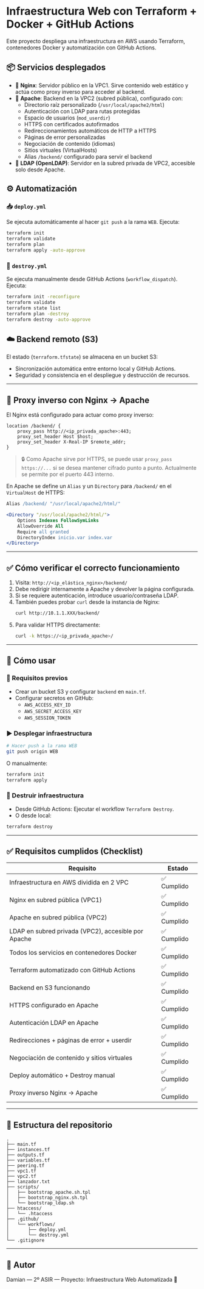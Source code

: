 # Infraestructura Web con Terraform + Docker + GitHub Actions

Este proyecto despliega una infraestructura en AWS usando Terraform, contenedores Docker y automatización con GitHub Actions.

## 📦 Servicios desplegados

- 🐳 **Nginx**: Servidor público en la VPC1. Sirve contenido web estático y actúa como proxy inverso para acceder al backend.
- 🐳 **Apache**: Backend en la VPC2 (subred pública), configurado con:
  - Directorio raíz personalizado (`/usr/local/apache2/html`)
  - Autenticación con LDAP para rutas protegidas
  - Espacio de usuarios (`mod_userdir`)
  - HTTPS con certificados autofirmados
  - Redireccionamientos automáticos de HTTP a HTTPS
  - Páginas de error personalizadas
  - Negociación de contenido (idiomas)
  - Sitios virtuales (VirtualHosts)
  - Alias `/backend/` configurado para servir el backend
- 🐳 **LDAP (OpenLDAP)**: Servidor en la subred privada de VPC2, accesible solo desde Apache.

## ⚙️ Automatización

### 📥 `deploy.yml`
Se ejecuta automáticamente al hacer `git push` a la rama `WEB`. Ejecuta:

```bash
terraform init
terraform validate
terraform plan
terraform apply -auto-approve
```

### 🧹 `destroy.yml`
Se ejecuta manualmente desde GitHub Actions (`workflow_dispatch`). Ejecuta:

```bash
terraform init -reconfigure
terraform validate
terraform state list
terraform plan -destroy
terraform destroy -auto-approve
```

## ☁️ Backend remoto (S3)

El estado (`terraform.tfstate`) se almacena en un bucket S3:
- Sincronización automática entre entorno local y GitHub Actions.
- Seguridad y consistencia en el despliegue y destrucción de recursos.

---

## 🔁 Proxy inverso con Nginx → Apache

El Nginx está configurado para actuar como proxy inverso:

```nginx
location /backend/ {
    proxy_pass http://<ip_privada_apache>:443;
    proxy_set_header Host $host;
    proxy_set_header X-Real-IP $remote_addr;
}
```

> 🔒 Como Apache sirve por HTTPS, se puede usar `proxy_pass https://...` si se desea mantener cifrado punto a punto. Actualmente se permite por el puerto 443 interno.

En Apache se define un `Alias` y un `Directory` para `/backend/` en el `VirtualHost` de HTTPS:

```apache
Alias /backend/ "/usr/local/apache2/html/"

<Directory "/usr/local/apache2/html/">
    Options Indexes FollowSymLinks
    AllowOverride All
    Require all granted
    DirectoryIndex inicio.var index.var
</Directory>
```

---

## ✅ Cómo verificar el correcto funcionamiento

1. Visita: `http://<ip_elástica_nginx>/backend/`
2. Debe redirigir internamente a Apache y devolver la página configurada.
3. Si se requiere autenticación, introduce usuario/contraseña LDAP.
4. También puedes probar `curl` desde la instancia de Nginx:
   ```bash
   curl http://10.1.1.XXX/backend/
   ```
5. Para validar HTTPS directamente:
   ```bash
   curl -k https://<ip_privada_apache>/
   ```

---

## 🧪 Cómo usar

### 🔧 Requisitos previos

- Crear un bucket S3 y configurar `backend` en `main.tf`.
- Configurar secretos en GitHub:
  - `AWS_ACCESS_KEY_ID`
  - `AWS_SECRET_ACCESS_KEY`
  - `AWS_SESSION_TOKEN`

### ▶️ Desplegar infraestructura

```bash
# Hacer push a la rama WEB
git push origin WEB
```

O manualmente:

```bash
terraform init
terraform apply
```

### 🧹 Destruir infraestructura

- Desde GitHub Actions: Ejecutar el workflow `Terraform Destroy`.
- O desde local:

```bash
terraform destroy
```

---

## ✅ Requisitos cumplidos (Checklist)

| Requisito                                             | Estado        |
|------------------------------------------------------|---------------|
| Infraestructura en AWS dividida en 2 VPC             | ✅ Cumplido   |
| Nginx en subred pública (VPC1)                       | ✅ Cumplido   |
| Apache en subred pública (VPC2)                      | ✅ Cumplido   |
| LDAP en subred privada (VPC2), accesible por Apache  | ✅ Cumplido   |
| Todos los servicios en contenedores Docker           | ✅ Cumplido   |
| Terraform automatizado con GitHub Actions            | ✅ Cumplido   |
| Backend en S3 funcionando                            | ✅ Cumplido   |
| HTTPS configurado en Apache                          | ✅ Cumplido   |
| Autenticación LDAP en Apache                         | ✅ Cumplido   |
| Redirecciones + páginas de error + userdir           | ✅ Cumplido   |
| Negociación de contenido y sitios virtuales          | ✅ Cumplido   |
| Deploy automático + Destroy manual                   | ✅ Cumplido   |
| Proxy inverso Nginx → Apache                         | ✅ Cumplido   |

---

## 📁 Estructura del repositorio

```
.
├── main.tf
├── instances.tf
├── outputs.tf
├── variables.tf
├── peering.tf
├── vpc1.tf
├── vpc2.tf
├── lanzador.txt
├── scripts/
│   ├── bootstrap_apache.sh.tpl
│   ├── bootstrap_nginx.sh.tpl
│   └── bootstrap_ldap.sh
├── htaccess/
│   └── .htaccess
├── .github/
│   └── workflows/
│       ├── deploy.yml
│       └── destroy.yml
└── .gitignore
```

---

## 🧠 Autor

Damian — 2º ASIR — Proyecto: Infraestructura Web Automatizada 🚀
